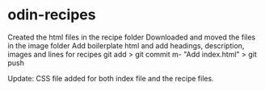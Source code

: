 # odin-recipes
Created the html files in the recipe folder
Downloaded and moved the files in the image folder
Add boilerplate html and add headings, description, images and lines for recipes
git add > git commit m- "Add index.html" > git push 

Update: 
CSS file added for both index file and the recipe files. 
